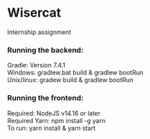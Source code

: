 # Wisercat
Internship assignment

<h3>Running the backend:</h3>
Gradle: Version 7.4.1 <br>
Windows: gradlew.bat build & gradlew bootRun <br>
Unix/linux: gradew build & gradlew bootRun <br>


<h3>Running the frontend:</h3>
Required: NodeJS v14.16 or later <br>
Required Yarn: npm install -g yarn <br>
To run: yarn install & yarn start <br>
